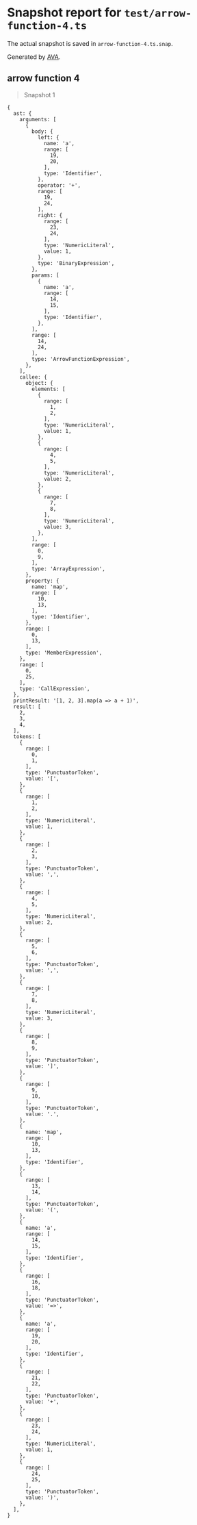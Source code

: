 # Snapshot report for `test/arrow-function-4.ts`

The actual snapshot is saved in `arrow-function-4.ts.snap`.

Generated by [AVA](https://avajs.dev).

## arrow function 4

> Snapshot 1

    {
      ast: {
        arguments: [
          {
            body: {
              left: {
                name: 'a',
                range: [
                  19,
                  20,
                ],
                type: 'Identifier',
              },
              operator: '+',
              range: [
                19,
                24,
              ],
              right: {
                range: [
                  23,
                  24,
                ],
                type: 'NumericLiteral',
                value: 1,
              },
              type: 'BinaryExpression',
            },
            params: [
              {
                name: 'a',
                range: [
                  14,
                  15,
                ],
                type: 'Identifier',
              },
            ],
            range: [
              14,
              24,
            ],
            type: 'ArrowFunctionExpression',
          },
        ],
        callee: {
          object: {
            elements: [
              {
                range: [
                  1,
                  2,
                ],
                type: 'NumericLiteral',
                value: 1,
              },
              {
                range: [
                  4,
                  5,
                ],
                type: 'NumericLiteral',
                value: 2,
              },
              {
                range: [
                  7,
                  8,
                ],
                type: 'NumericLiteral',
                value: 3,
              },
            ],
            range: [
              0,
              9,
            ],
            type: 'ArrayExpression',
          },
          property: {
            name: 'map',
            range: [
              10,
              13,
            ],
            type: 'Identifier',
          },
          range: [
            0,
            13,
          ],
          type: 'MemberExpression',
        },
        range: [
          0,
          25,
        ],
        type: 'CallExpression',
      },
      printResult: '[1, 2, 3].map(a => a + 1)',
      result: [
        2,
        3,
        4,
      ],
      tokens: [
        {
          range: [
            0,
            1,
          ],
          type: 'PunctuatorToken',
          value: '[',
        },
        {
          range: [
            1,
            2,
          ],
          type: 'NumericLiteral',
          value: 1,
        },
        {
          range: [
            2,
            3,
          ],
          type: 'PunctuatorToken',
          value: ',',
        },
        {
          range: [
            4,
            5,
          ],
          type: 'NumericLiteral',
          value: 2,
        },
        {
          range: [
            5,
            6,
          ],
          type: 'PunctuatorToken',
          value: ',',
        },
        {
          range: [
            7,
            8,
          ],
          type: 'NumericLiteral',
          value: 3,
        },
        {
          range: [
            8,
            9,
          ],
          type: 'PunctuatorToken',
          value: ']',
        },
        {
          range: [
            9,
            10,
          ],
          type: 'PunctuatorToken',
          value: '.',
        },
        {
          name: 'map',
          range: [
            10,
            13,
          ],
          type: 'Identifier',
        },
        {
          range: [
            13,
            14,
          ],
          type: 'PunctuatorToken',
          value: '(',
        },
        {
          name: 'a',
          range: [
            14,
            15,
          ],
          type: 'Identifier',
        },
        {
          range: [
            16,
            18,
          ],
          type: 'PunctuatorToken',
          value: '=>',
        },
        {
          name: 'a',
          range: [
            19,
            20,
          ],
          type: 'Identifier',
        },
        {
          range: [
            21,
            22,
          ],
          type: 'PunctuatorToken',
          value: '+',
        },
        {
          range: [
            23,
            24,
          ],
          type: 'NumericLiteral',
          value: 1,
        },
        {
          range: [
            24,
            25,
          ],
          type: 'PunctuatorToken',
          value: ')',
        },
      ],
    }
